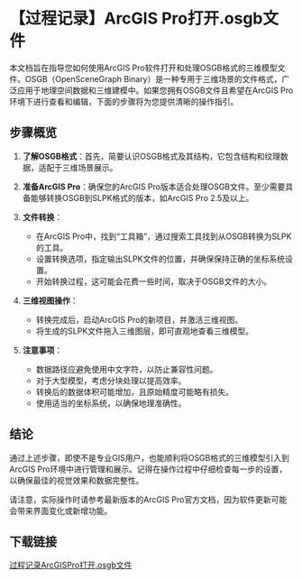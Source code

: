 # 【过程记录】ArcGIS Pro打开.osgb文件

本文档旨在指导您如何使用ArcGIS Pro软件打开和处理OSGB格式的三维模型文件。OSGB（OpenSceneGraph Binary）是一种专用于三维场景的文件格式，广泛应用于地理空间数据和三维建模中。如果您拥有OSGB文件且希望在ArcGIS Pro环境下进行查看和编辑，下面的步骤将为您提供清晰的操作指引。

## 步骤概览

1. **了解OSGB格式**：首先，简要认识OSGB格式及其结构，它包含结构和纹理数据，适配于三维场景展示。
   
2. **准备ArcGIS Pro**：确保您的ArcGIS Pro版本适合处理OSGB文件。至少需要具备能够转换OSGB到SLPK格式的版本，如ArcGIS Pro 2.5及以上。

3. **文件转换**：
   - 在ArcGIS Pro中，找到“工具箱”，通过搜索工具找到从OSGB转换为SLPK的工具。
   - 设置转换选项，指定输出SLPK文件的位置，并确保保持正确的坐标系统设置。
   - 开始转换过程，这可能会花费一些时间，取决于OSGB文件的大小。

4. **三维视图操作**：
   - 转换完成后，启动ArcGIS Pro的新项目，并激活三维视图。
   - 将生成的SLPK文件拖入三维图层，即可直观地查看三维模型。

5. **注意事项**：
   - 数据路径应避免使用中文字符，以防止兼容性问题。
   - 对于大型模型，考虑分块处理以提高效率。
   - 转换后的数据体积可能增加，且原始精度可能略有损失。
   - 使用适当的坐标系统，以确保地理准确性。

## 结论

通过上述步骤，即使不是专业GIS用户，也能顺利将OSGB格式的三维模型引入到ArcGIS Pro环境中进行管理和展示。记得在操作过程中仔细检查每一步的设置，以确保最佳的视觉效果和数据完整性。

请注意，实际操作时请参考最新版本的ArcGIS Pro官方文档，因为软件更新可能会带来界面变化或新增功能。

## 下载链接

[过程记录ArcGISPro打开.osgb文件](https://pan.quark.cn/s/748af37c8c1c)